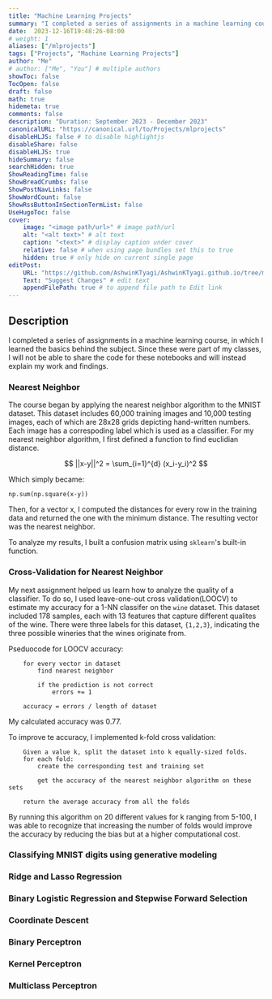 ```yaml
---
title: "Machine Learning Projects"
summary: "I completed a series of assignments in a machine learning course, demonstrating proficiency in implementing and analyzing supervised learning algorithms and cross-validation techniques."
date:  2023-12-16T19:48:26-08:00
# weight: 1
aliases: ["/mlprojects"]
tags: ["Projects", "Machine Learning Projects"]
author: "Me"
# author: ["Me", "You"] # multiple authors
showToc: false
TocOpen: false
draft: false
math: true
hidemeta: true
comments: false
description: "Duration: September 2023 - December 2023" 
canonicalURL: "https://canonical.url/to/Projects/mlprojects"
disableHLJS: false # to disable highlightjs
disableShare: false
disableHLJS: true
hideSummary: false
searchHidden: true
ShowReadingTime: false
ShowBreadCrumbs: false
ShowPostNavLinks: false
ShowWordCount: false
ShowRssButtonInSectionTermList: false
UseHugoToc: false
cover:
    image: "<image path/url>" # image path/url
    alt: "<alt text>" # alt text
    caption: "<text>" # display caption under cover
    relative: false # when using page bundles set this to true
    hidden: true # only hide on current single page
editPost:
    URL: "https://github.com/AshwinKTyagi/AshwinKTyagi.github.io/tree/main/content"
    Text: "Suggest Changes" # edit text
    appendFilePath: true # to append file path to Edit link
---
```


## Description

I completed a series of assignments in a machine learning course, in which I learned the basics behind the subject. Since these were part of my classes, I will not be able to share the code for these notebooks and will instead explain my work and findings.

### Nearest Neighbor

The course began by applying the nearest neighbor algorithm to the MNIST dataset. This dataset includes 60,000 training images and 10,000 testing images, each of which are 28x28 grids depicting hand-written numbers. Each image has a correspoding label which is used as a classifier. For my  nearest neighbor algorithm, I first defined a function to find euclidian distance.

$$
    ||x-y||^2 = \sum_{i=1}^{d} (x_i-y_i)^2
$$

Which simply became:

```
np.sum(np.square(x-y))
```

Then, for a vector x, I computed the distances for every row in the training data and returned the one with the minimum distance. The resulting vector was the nearest neighbor.

To analyze my results, I built a confusion matrix using `sklearn`'s built-in function.

### Cross-Validation for Nearest Neighbor

My next assignment helped us learn how to analyze the quality of a classifier. To do so, I used leave-one-out cross validation(LOOCV) to estimate my accuracy for a 1-NN classifer on the `wine` dataset. This dataset included 178 samples, each with 13 features that capture different qualites of the wine. There were three labels for this dataset, `{1,2,3}`, indicating the three possible wineries that the wines originate from.

Pseduocode for LOOCV accuracy:
```
    for every vector in dataset
        find nearest neighbor

        if the prediction is not correct
            errors += 1

    accuracy = errors / length of dataset         
```

My calculated accuracy was 0.77.

To improve te accuracy, I implemented k-fold cross validation:

```
    Given a value k, split the dataset into k equally-sized folds.
    for each fold:
        create the corresponding test and training set
        
        get the accuracy of the nearest neighbor algorithm on these sets

    return the average accuracy from all the folds 
```

By running this algorithm on 20 different values for k ranging from 5-100, I was able to recognize that increasing the number of folds would improve the accuracy by reducing the bias but at a higher computational cost. 



### Classifying MNIST digits using generative modeling

### Ridge and Lasso Regression

### Binary Logistic Regression and Stepwise Forward Selection

### Coordinate Descent

### Binary Perceptron

### Kernel Perceptron

### Multiclass Perceptron
